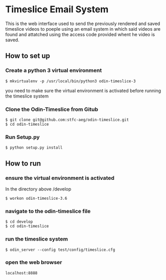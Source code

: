 # Timeslice Email System

This is the web interface used to send the previously rendered and saved timeslice videos to poeple using an email system in which said videos are found and attatched using the access code provided whent he video is saved.


## How to set up

### Create a python 3 virtual environment

```
$ mkvirtualenv -p /usr/local/bin/python3 odin-timeslice-3 
```

you need to make sure the virtual environment is activated before running the timeslice system

### Clone the Odin-Timeslice from Gitub

``` 
$ git clone git@github.com:stfc-aeg/odin-timeslice.git
$ cd odin-timeslice
```


### Run Setup.py
``` 
$ python setup.py install
``` 

## How to run 
### ensure the virtual environment is activated 
In the directory above /develop
```
$ workon odin-timeslice-3.6
```
### navigate to the odin-timeslice file
```
$ cd develop
$ cd odin-timeslice
```
### run the timeslice system
```
$ odin_server --config test/config/timeslice.cfg
```
### open the web browser
```
localhost:8888
```
